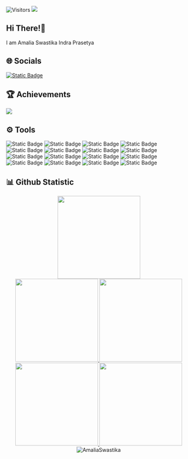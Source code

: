 ![Visitors](https://api.visitorbadge.io/api/visitors?path=https%3A%2F%2Fgithub.com%2FAmaliaSwastika&label=Visitors&countColor=%237e8ef1)
<img src="https://storage.kodeteks.com/line.gif">
## Hi There!👋
I am Amalia Swastika Indra Prasetya
## :globe_with_meridians: Socials
[![Static Badge](https://img.shields.io/badge/linkedin-s?style=flat&logo=linkedin&logoColor=white&color=%230A66C2)](https://www.linkedin.com/in/amaliaswastika)
## :trophy: Achievements
![](https://github-profile-trophy.vercel.app/?username=AmaliaSwastika&theme=algolia&no-frame=true&no-bg=true&margin-w=5)

## ⚙️ Tools
![Static Badge](https://img.shields.io/badge/Dart-l?style=for-the-badge&logo=dart&logoColor=white&labelColor=%230175C2&color=%230175C2)
![Static Badge](https://img.shields.io/badge/Flutter-l?style=for-the-badge&logo=flutter&logoColor=white&labelColor=%2302569B&color=%2302569B)
![Static Badge](https://img.shields.io/badge/HTLM5-l?style=for-the-badge&logo=html5&logoColor=white&labelColor=%23E34F26&color=%23E34F26)
![Static Badge](https://img.shields.io/badge/CSS3-l?style=for-the-badge&logo=css3&logoColor=white&labelColor=%231572B6&color=%231572B6)
![Static Badge](https://img.shields.io/badge/JavaScript-l?style=for-the-badge&logo=javascript&logoColor=white&labelColor=%23F7DF1E&color=%23F7DF1E)
![Static Badge](https://img.shields.io/badge/PHP-l?style=for-the-badge&logo=php&logoColor=white&labelColor=%23777BB4&color=%23777BB4)
![Static Badge](https://img.shields.io/badge/Visual%20Studio%20Code-l?style=for-the-badge&logo=visualstudiocode&logoColor=white&labelColor=%23007ACC&color=%23007ACC)
![Static Badge](https://img.shields.io/badge/Android%20Studio-l?style=for-the-badge&logo=androidstudio&logoColor=white&labelColor=%233DDC84&color=%233DDC84)
![Static Badge](https://img.shields.io/badge/Android-l?style=for-the-badge&logo=android&logoColor=white&labelColor=%2334A853&color=%2334A853)
![Static Badge](https://img.shields.io/badge/Firebase-l?style=for-the-badge&logo=firebase&logoColor=white&labelColor=%23FFCA28&color=%23FFCA28)
![Static Badge](https://img.shields.io/badge/Postman-l?style=for-the-badge&logo=postman&logoColor=white&labelColor=%23FF6C37&color=%23FF6C37)
![Static Badge](https://img.shields.io/badge/Figma-l?style=for-the-badge&logo=figma&logoColor=white&labelColor=%23F24E1E&color=%23F24E1E)
![Static Badge](https://img.shields.io/badge/Adobe%20XD-l?style=for-the-badge&logo=adobexd&logoColor=white&labelColor=%23FF61F6&color=%23FF61F6)
![Static Badge](https://img.shields.io/badge/GitHub-l?style=for-the-badge&logo=github&logoColor=white&labelColor=%23181717&color=%23181717)
![Static Badge](https://img.shields.io/badge/Git-l?style=for-the-badge&logo=git&logoColor=white&labelColor=%23F05032&color=%23F05032)
![Static Badge](https://img.shields.io/badge/Canva-l?style=for-the-badge&logo=canva&logoColor=white&labelColor=%2300C4CC&color=%2300C4CC)

## :bar_chart: Github Statistic
<p align="center">
<a href="https://github.com/AmaliaSwastika">
  <img height="225em" src="http://github-profile-summary-cards.vercel.app/api/cards/profile-details?username=AmaliaSwastika&theme=aura"/>
</a><br/>
<a href="https://github.com/AmaliaSwastika">
   <img height="225em" src="http://github-profile-summary-cards.vercel.app/api/cards/most-commit-language?username=AmaliaSwastika&theme=aura"/>
   <img height="225em" src="http://github-profile-summary-cards.vercel.app/api/cards/repos-per-language?username=AmaliaSwastika&theme=aura"/>
</a><br/>
<a href="https://github.com/AmaliaSwastika">
   <img height="225em" src="http://github-profile-summary-cards.vercel.app/api/cards/stats?username=AmaliaSwastika&theme=aura"/>
   <img height="225em" src="http://github-profile-summary-cards.vercel.app/api/cards/productive-time?username=AmaliaSwastika&theme=aura&utcOffset=7"/>
</a>
  <img align="center" src="https://github-readme-streak-stats.herokuapp.com/?user=AmaliaSwastika&theme=aura" alt="AmaliaSwastika" />
</p>
